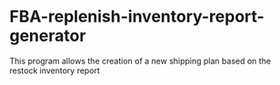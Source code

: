 # FBA-replenish-inventory-report-generator
This program allows the creation of a new shipping plan based on the restock inventory report
